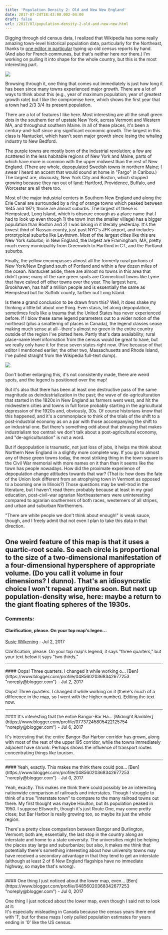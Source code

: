 ```yaml
---
title: 'Population Density 2: Old and New New England'
date: 2017-07-24T18:43:00.002-04:00
draft: false
url: /2017/07/population-density-2-old-and-new-new.html
---
```


Digging through old census data, I realized that Wikipedia has some really amazing town-level historical population data, particularly for the Northeast, thanks to [one editor in particular](https://en.wikipedia.org/wiki/User:DemocraticLuntz) typing up old census reports by hand. (And also for French communes, but that's neither here nor there.) I'm working on pulling it into shape for the whole country, but this is the most interesting part.

[![](https://2.bp.blogspot.com/-OIdpyRbCYt0/WXdPKhRVXEI/AAAAAAAAJJ8/G1G4jbhM3uIPYzt5lBWhNKL4sOMUts9KQCLcBGAs/s640/Northeast.png)](https://2.bp.blogspot.com/-OIdpyRbCYt0/WXdPKhRVXEI/AAAAAAAAJJ8/G1G4jbhM3uIPYzt5lBWhNKL4sOMUts9KQCLcBGAs/s1600/Northeast.png)

Browsing through it, one thing that comes out immediately is just how long it has been since many towns experienced major growth. There are a lot of ways to think about this (e.g., year of maximum population; year of greatest growth rate) but I like the compromise here, which shows the first year that a town had 2/3 3/4 its present population.

There are a lot of features I like here. Most interesting are all the small green dots in the southern tier of upstate New York, across Vermont and Western MA, and throughout southern Maine. In all of these places, it's been a century-and-half since any significant economic growth. The largest in this class is Nantucket, which hasn't seen major growth since losing the whaling industry to New Bedford.

The purple towns are mostly born of the industrial revolution; a few are scattered in the less habitable regions of New York and Maine, parts of which have more in common with the upper midwest than the rest of New England. (There are whole, depopulated Swedish towns in northern Maine; I swear I heard an accent that would sound at home in "Fargo" in Caribou.) The largest are, obviously, New York City and Boston, which stopped growing because they ran out of land; Hartford, Providence, Buffalo, and Worcester are all there too.

Most of the major industrial centers in Southern New England and along the Erie Canal are surrounded by a ring of orange towns which peaked between 1945 and 1971; those are almost suburbs. The largest of these is Hempstead, Long Island, which is obscure enough as a place name that I had to look up even though 1) the town (not the smaller village) has a bigger population than Boston and 2) I was biking in it literally yesterday. It's the lowest third of Nassau county, just past NYC's JFK airport, and includes prototypical suburbs like Levittown. Most of the largest cities like this are New York suburbs; in New England, the largest are Framingham, MA, pretty much every municipality from Greenwich to Hartford in CT, and the Portland suburbs.

Finally, the yellow encompasses almost all the formerly rural portions of New York/New England south of Portland and within a few dozen miles of the ocean. Nantucket aside, there are almost no towns in this area that didn't grow; many of the rare green spots are Connecticut towns like Lyme that have calved off other towns over the year. The largest here, Brookhaven, has half a million people and is essentially the same as Hempstead but for Suffolk county, farther out Long Island.

Is there a grand conclusion to be drawn from this? Well, it does shake my thinking a little bit about one thing. Even stasis, let along depopulation, sometimes feels like a trauma that the United States has never experienced before. If I blow these same legend parameters out to a wider notion of the northeast (plus a smattering of places in Canada), the legend classes cease making much sense at all--there's almost no green in the entire country outside of the region I've plotted here. Partly that's data availability; rural place-name level information from the census would be great to have, but we really only have it for these seven states right now. (Five because of that editor I mentioned earlier; the other two, Massachusetts and Rhode Island, I've pulled straight from the Wikipedia full-text dump).

[![](https://4.bp.blogspot.com/-hx5HwkwpbLI/WXZhtHQFwJI/AAAAAAAAJJs/a4uYoroXHwQZjqxvo3hqjVxyoF0dBkffgCLcBGAs/s640/Real%2BNortheast.png)](https://4.bp.blogspot.com/-hx5HwkwpbLI/WXZhtHQFwJI/AAAAAAAAJJs/a4uYoroXHwQZjqxvo3hqjVxyoF0dBkffgCLcBGAs/s1600/Real%2BNortheast.png)

Don't bother enlarging this, it's not consistently made, there are weird spots, and the legend is positioned over the map!

But it's also that there has been at least one destructive pass of the same magnitude as deindustrialization in the past; the wave of de-agriculturation that started in the 1820s in New England as farmers went west, and hit the midwestern cities and towns in full force probably starting in the agricultural depression of the 1920s and, obviously, 30s. Of course historians know that this happened, and it's a commonplace to think of the trials of the shift to a post-industrial economy as on a par with those accompanying the shift to an industrial one. But there's something odd about that phrasing that makes industrialism too central: we don't talk about a post-agricultural economy, and "de-agriculturation" is not a word.

But if depopulation is traumatic, not just loss of jobs, it helps me think about Northern New England in a slightly more complete way. If you go to almost any of these green towns today, the most striking thing in the town square is the Civil War memorial with more names on it than than it seems like the town has people nowadays. How did the proximate experience of depopulation change attitudes towards that war? (That is: how does the fate of the Union look different from an atrophying town in Vermont as opposed to a booming one in Illinois?) Those questions may be well-trod in the literature, but I haven't read them: probably because at least in my grad education, post-civil-war agrarian Northeasterners were uninteresting compared to agrarian southerners of both races, westerners of all stripes, and urban and suburban Northerners.

"There are white people we don't think about enough!" is weak sauce, though, and I freely admit that not even I plan to take this data in that direction.

## One weird feature of this map is that it uses a quartic-root scale. So each circle is proportional to the size of a two-dimensional manifestation of a four-dimensional hypersphere of appropriate volume. (Do you call it volume in four dimensions? I dunno). That's an idiosyncratic choice I won't repeat anytime soon. But next up population-density wise, here: maybe a return to the giant floating spheres of the 1930s.

### Comments:

#### Clarification, please. On your top map's legen...

[Susie Wilkening](https://www.blogger.com/profile/04573909304677109301 'noreply@blogger.com') - <time datetime="2017-07-25T14:41:48.100-04:00">Jul 2, 2017</time>

Clarification, please. On your top map's legend, it says "three quarters," but your text below it says "two thirds."

<hr />
#### Oops! Three quarters. I changed it while working o...
[Ben](https://www.blogger.com/profile/04856020368342677253 "noreply@blogger.com") - <time datetime="2017-07-25T15:00:58.601-04:00">Jul 2, 2017</time>

Oops! Three quarters. I changed it while working on it (there's much of a difference in the map, so I went with the higher number). Editing the text now.

<hr />
#### It's interesting that the entire Bangor-Bar Ha...
[Midnight Rambler](https://www.blogger.com/profile/07737245805422125754 "noreply@blogger.com") - <time datetime="2017-07-29T20:34:22.811-04:00">Jul 6, 2017</time>

It's interesting that the entire Bangor-Bar Harbor corridor has grown, along with most of the rest of the upper I95 corridor, while the towns immediately adjacent have shrunk. Perhaps shows the influence of transport routes concentrating things like tourism.

<hr />
#### Yeah, exactly. This makes me think there could pos...
[Ben](https://www.blogger.com/profile/04856020368342677253 "noreply@blogger.com") - <time datetime="2017-07-30T15:14:44.638-04:00">Jul 0, 2017</time>

Yeah, exactly. This makes me think there could possibly be an interesting nationwide comparison of railroads and interstates. Though I struggle to think of a true "Interstate town" to compare to the many railroad towns out there. My first thought was maybe Houlton, but its population peaked in 1950. I suppose Ellsworth, though it's just Route One, may come pretty close; but Bar Harbor is really growing too, so maybe its just the whole region.

There's a pretty close comparison between Bangor and Burlington, Vermont; both are, essentially, the last stop in the country along an interstate and home to a state university. The universities might be helping the places stay large and suburbanize; but also, it makes me think that potentially there's something interesting about how university towns may have received a secondary advantage in that they tend to get an interstate (although at least 2 of 6 New England flagships have no immediate highway, so maybe that's wrong).

<hr />
#### One thing I just noticed about the lower map, even...
[Ben](https://www.blogger.com/profile/04856020368342677253 "noreply@blogger.com") - <time datetime="2017-07-30T15:17:39.133-04:00">Jul 0, 2017</time>

One thing I just noticed about the lower map, even though I said not to look at it:  
It's especially misleading in Canada because the census years there end with '1', but for these maps I only pulled population estimates for years ending in '0' like the US census.

<hr />
